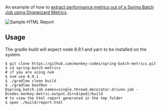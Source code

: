 An example of how to [extract performance metrics out of a Spring Batch Job using Dropwizard Metrics](https://blog.monkey.codes/how-to-gather-performance-metrics-in-spring-batch/).

![Sample HTML Report](https://res.cloudinary.com/monkey-codes/image/upload/v1527829338/batch_stats_html_report.png)

## Usage

The gradle build will expect node 8.9.1 and yarn to be installed on the system.

```
$ git clone https://github.com/monkey-codes/spring-batch-metrics.git
$ cd spring-batch-metrics
# if you are using nvm
$ nvm use 8.9.1
$ ./gradlew clean build
$ ./gradlew bootRun -Dspring.batch.job.names=single.thread.decorator.driven.job -Dcodes.monkey.metric.output.dir=$(pwd)/build
# to view the html report generated in the tmp folder
$ open ./build/report.html
```
